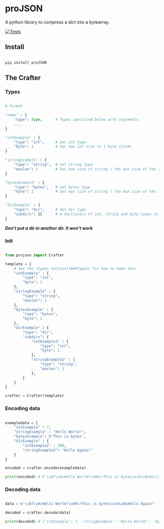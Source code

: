 # proJSON

A python library to compress a dict into a bytearray.

[![Tests](https://github.com/The-Geiger-Network-Project/proJSON/actions/workflows/python-app.yml/badge.svg)](https://github.com/The-Geiger-Network-Project/proJSON/actions/workflows/python-app.yml)

## Install

``` sh

pip install proJSON

```

## The Crafter

### Types

``` python

# Format

"name" : {
    "type": type,      # Types specified below with arguments
    ...
}

"intExample" : {
    "type": "int",     # Set int type
    "byte": 1          # Set max int size to 1 byte (int8)
} 

"stringExample" : {
    "type": "string",  # Set string type
    "maxlen": 1        # Set max size of string ( the max size of the string is calculated by (2^(8*n)-1). if n is 1 then the max size is 255) (optional defaults to 2)
} 

"bytesExample" : {
    "type": "bytes",   # Set bytes type
    "byte": 1          # Set max size of string ( the max size of the string is calculated by (2^(8*n)-1). if n is 1 then the max size is 255) (optional defaults to 2)
} 

"dirExample" : {
    "type": "dir",     # Set dir type
    "subdirs": {}      # A dictionary of int, string and byte types in the format above.
} 

```

***Don't put a dir in another dir. It won't work***

### Init

``` python

from projson import Crafter

template = {
    # See the [types section](###Types) for how to make this.
    "intExample" : {
        "type": "int",
        "byte": 1
    },
    "stringExample" : {
        "type": "string",
        "maxlen": 1
    },
    "bytesExample" : {
        "type": "bytes",
        "byte": 1
    },
    "dirExample" : {
        "type": "dir",
        "subdirs": {
            "intExample2" : {
                "type": "int",
                "byte": 1
            },
            "stringExample2" : {
                "type": "string",
                "maxlen": 1
            },
        }
    } 
}

crafter = Crafter(template)

```

### Encoding data

``` python

exampledata = {
    "intExample" : 7,
    "stringExample" : "Hello World!",
    "bytesExample": b"This is bytes",
    "dirExample" : {
        "intExample2" : 200,
        "stringExample2": "Hello Again!"
    }
}

encoded = crafter.encode(exampledata)

print(encoded) # b'\x07\x0cHello World!\x00\rThis is bytes\xc8\x0cHello Again!' (43 bytes)

```

### Decoding data

``` python

data = b'\x07\x0cHello World!\x00\rThis is bytes\xc8\x0cHello Again!'

decoded = crafter.decode(data)

print(decoded) # {'intExample': 7, 'stringExample': 'Hello World!', 'bytesExample': b'This is bytes', 'dirExample': {'intExample2': 200, 'stringExample2': 'Hello Again!'}} (154 bytes)

```

